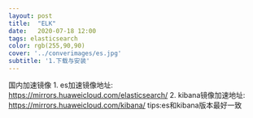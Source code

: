 ```yaml
---
layout: post
title:  "ELK"
date:   2020-07-18 12:00
tags: elasticsearch
color: rgb(255,90,90)
cover: '../converimages/es.jpg'
subtitle: '1.下载与安装'
---
```



国内加速镜像
	1. es加速镜像地址: https://mirrors.huaweicloud.com/elasticsearch/
	2. kibana镜像加速地址: https://mirrors.huaweicloud.com/kibana/
tips:es和kibana版本最好一致